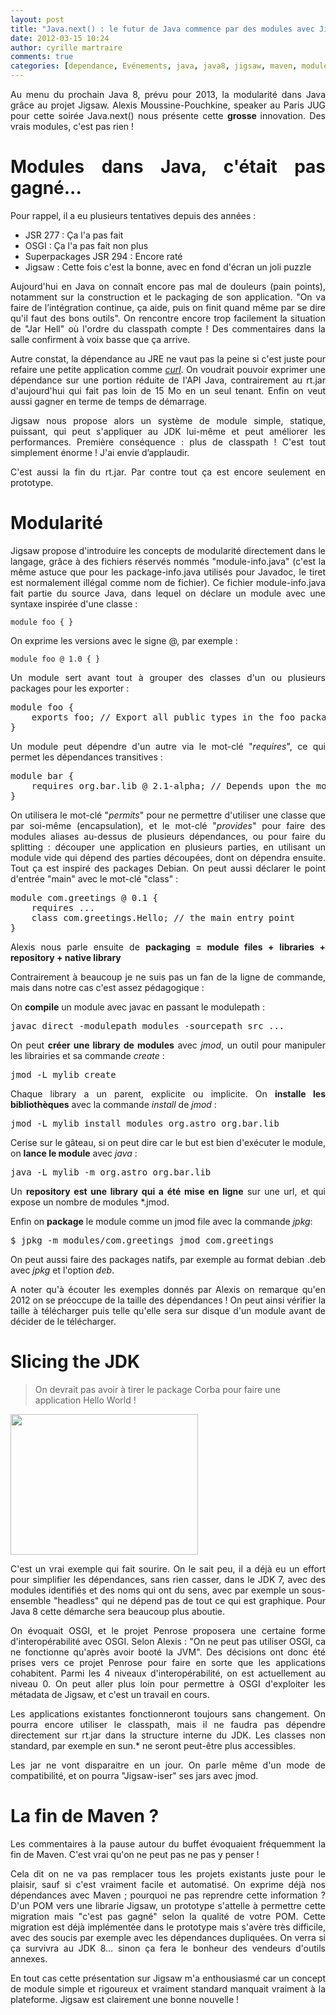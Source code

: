 ```yaml
---
layout: post
title: "Java.next() : le futur de Java commence par des modules avec Jigsaw"
date: 2012-03-15 10:24
author: cyrille martraire
comments: true
categories: [dependance, Evénements, java, java8, jigsaw, maven, module, package, parisjug, Programmation]
---
```

<p style="text-align: justify;">Au menu du prochain Java 8, prévu pour 2013, la modularité dans Java grâce au projet Jigsaw. Alexis Moussine-Pouchkine, speaker au Paris JUG pour cette soirée Java.next() nous présente cette <strong>grosse </strong>innovation. Des vrais modules, c'est pas rien !</p>

<h1 style="text-align: justify;">Modules dans Java, c'était pas gagné...</h1>
<p style="text-align: justify;">Pour rappel, il a eu plusieurs tentatives depuis des années :</p>

<ul style="text-align: justify;">
	<li>JSR 277 : Ça l'a pas fait</li>
	<li>OSGI : Ça l'a pas fait non plus</li>
	<li>Superpackages JSR 294 : Encore raté</li>
	<li>Jigsaw : Cette fois c'est la bonne, avec en fond d'écran un joli puzzle</li>
</ul>
<p style="text-align: justify;">Aujourd'hui en Java on connaît encore pas mal de douleurs (pain points), notamment sur la construction et le packaging de son application. "On va faire de l’intégration continue, ça aide, puis on finit quand même par se dire qu'il faut des bons outils". On rencontre encore trop facilement la situation de "Jar Hell" où l'ordre du classpath compte ! Des commentaires dans la salle confirment à voix basse que ça arrive.</p>
<p style="text-align: justify;">Autre constat, la dépendance au JRE ne vaut pas la peine si c'est juste pour refaire une petite application comme <em><a href="http://curl.haxx.se/">curl</a></em>. On voudrait pouvoir exprimer une dépendance sur une portion réduite de l'API Java, contrairement au rt.jar d'aujourd'hui qui fait pas loin de 15 Mo en un seul tenant. Enfin on veut aussi gagner en terme de temps de démarrage.</p>
<p style="text-align: justify;">Jigsaw nous propose alors un système de module simple, statique, puissant, qui peut s'appliquer au JDK lui-même et peut améliorer les performances. Première conséquence : plus de classpath ! C'est tout simplement énorme ! J'ai envie d’applaudir.</p>
<p style="text-align: justify;">C'est aussi la fin du rt.jar. Par contre tout ça est encore seulement en prototype.</p>

<h1 style="text-align: justify;">Modularité</h1>
<p style="text-align: justify;">Jigsaw propose d'introduire les concepts de modularité directement dans le langage, grâce à des fichiers réservés nommés "module-info.java" (c'est la même astuce que pour les package-info.java utilisés pour Javadoc, le tiret est normalement illégal comme nom de fichier). Ce fichier module-info.java fait partie du source Java, dans lequel on déclare un module avec une syntaxe inspirée d'une classe :</p>
<p style="text-align: justify;"><code>module foo { }</code></p>
<p style="text-align: justify;">On exprime les versions avec le signe @, par exemple :</p>

<pre><code>module foo @ 1.0 { }</code></pre>
<p style="text-align: justify;">Un module sert avant tout à grouper des classes d'un ou plusieurs packages pour les exporter :</p>

<pre>module foo {
	exports foo; // Export all public types in the foo package
}</pre>
<p style="text-align: justify;">Un module peut dépendre d'un autre via le mot-clé "<em>requires</em>", ce qui permet les dépendances transitives :</p>

<pre>module bar {
    requires org.bar.lib @ 2.1-alpha; // Depends upon the module org.bar.lib version 2.1-alpha
}</pre>
<p style="text-align: justify;">On utilisera le mot-clé "<em>permits</em>" pour ne permettre d'utiliser une classe que par soi-même (encapsulation), et le mot-clé "<em>provides</em>" pour faire des modules aliases au-dessus de plusieurs dépendances, ou pour faire du splitting : découper une application en plusieurs parties, en utilisant un module vide qui dépend des parties découpées, dont on dépendra ensuite. Tout ça est inspiré des packages Debian. On peut aussi déclarer le point d'entrée "main" avec le mot-clé "class" :</p>

<pre>module com.greetings @ 0.1 {
    requires ...
    class com.greetings.Hello; // the main entry point
}</pre>
<p style="text-align: justify;">Alexis nous parle ensuite de <strong>packaging = module files + libraries + repository + native library</strong></p>
<p style="text-align: justify;">Contrairement à beaucoup je ne suis pas un fan de la ligne de commande, mais dans notre cas c'est assez pédagogique :</p>
<p style="text-align: justify;">On <strong>compile</strong> un module avec javac en passant le modulepath :</p>

<pre>javac direct -modulepath modules -sourcepath src ...</pre>
<p style="text-align: justify;">On peut <strong>créer une library de modules</strong> avec <em>jmod</em>, un outil pour manipuler les librairies et sa commande <em>create</em> :</p>

<pre>jmod -L mylib create</pre>
<p style="text-align: justify;">Chaque library a un parent, explicite ou implicite. On <strong>installe les bibliothèques</strong> avec la commande <em>install</em> de <em>jmod</em> :</p>

<pre>jmod -L mylib install modules org.astro org.bar.lib</pre>
<p style="text-align: justify;">Cerise sur le gâteau, si on peut dire car le but est bien d'exécuter le module, on <strong>lance le module</strong> avec <em>java</em> :</p>

<pre>java -L mylib -m org.astro org.bar.lib</pre>
<p style="text-align: justify;">Un <strong>repository est une library qui a été mise en ligne</strong> sur une url, et qui expose un nombre de modules *.jmod.</p>
<p style="text-align: justify;">Enfin on <strong>package</strong> le module comme un jmod file avec la commande <em>jpkg</em>:</p>

<pre>$ jpkg -m modules/com.greetings jmod com.greetings</pre>
<p style="text-align: justify;">On peut aussi faire des packages natifs, par exemple au format debian .deb avec <em>jpkg</em> et l'option <em>deb</em>.</p>
<p style="text-align: justify;">A noter qu'à écouter les exemples donnés par Alexis on remarque qu'en 2012 on se préoccupe de la taille des dépendances ! On peut ainsi vérifier la taille à télécharger puis telle qu'elle sera sur disque d'un module avant de décider de le télécharger.</p>

<h1 style="text-align: justify;">Slicing the JDK</h1>
<blockquote>On devrait pas avoir à tirer le package Corba pour faire une application Hello World !</blockquote>
<p style="text-align: justify;"><a href="http://www.arolla.fr/blog/wp-content/uploads/2012/03/photo.jpg"><img class="alignnone size-medium wp-image-341" title="photo" src="http://www.arolla.fr/blog/wp-content/uploads/2012/03/photo-300x225.jpg" alt="" width="300" height="225" /></a></p>
<p style="text-align: justify;">C'est un vrai exemple qui fait sourire. On le sait peu, il a déjà eu un effort pour simplifier les dépendances, sans rien casser, dans le JDK 7, avec des modules identifiés et des noms qui ont du sens, avec par exemple un sous-ensemble "headless" qui ne dépend pas de tout ce qui est graphique. Pour Java 8 cette démarche sera beaucoup plus aboutie.</p>
<p style="text-align: justify;">On évoquait OSGI, et le projet Penrose proposera une certaine forme d'interopérabilité avec OSGI. Selon Alexis : "On ne peut pas utiliser OSGI, ca ne fonctionne qu'après avoir booté la JVM". Des décisions ont donc été prises vers ce projet Penrose pour faire en sorte que les applications cohabitent. Parmi les 4 niveaux d'interopérabilité, on est actuellement au niveau 0. On peut aller plus loin pour permettre à OSGI d'exploiter les métadata de Jigsaw, et c'est un travail en cours.</p>
<p style="text-align: justify;">Les applications existantes fonctionneront toujours sans changement. On pourra encore utiliser le classpath, mais il ne faudra pas dépendre directement sur rt.jar dans la structure interne du JDK. Les classes non standard, par exemple en sun.* ne seront peut-être plus accessibles.</p>
<p style="text-align: justify;">Les jar ne vont disparaitre en un jour. On parle même d'un mode de compatibilité, et on pourra "Jigsaw-iser" ses jars avec jmod.</p>

<h1 style="text-align: justify;">La fin de Maven ?</h1>
<p style="text-align: justify;">Les commentaires à la pause autour du buffet évoquaient fréquemment la fin de Maven. C'est vrai qu'on ne peut pas ne pas y penser !</p>
<p style="text-align: justify;">Cela dit on ne va pas remplacer tous les projets existants juste pour le plaisir, sauf si c'est vraiment facile et automatisé. On exprime déjà nos dépendances avec Maven ; pourquoi ne pas reprendre cette information ? D'un POM vers une librarie Jigsaw, un prototype s'attelle à permettre cette migration mais "c'est pas gagné" selon la qualité de votre POM. Cette migration est déjà implémentée dans le prototype mais s'avère très difficile, avec des soucis par exemple avec les dépendances dupliquées. On verra si ça survivra au JDK 8… sinon ça fera le bonheur des vendeurs d'outils annexes.</p>
<p style="text-align: justify;">En tout cas cette présentation sur Jigsaw m'a enthousiasmé car un concept de module simple et rigoureux et vraiment standard manquait vraiment à la plateforme. Jigsaw est clairement une bonne nouvelle !</p>
